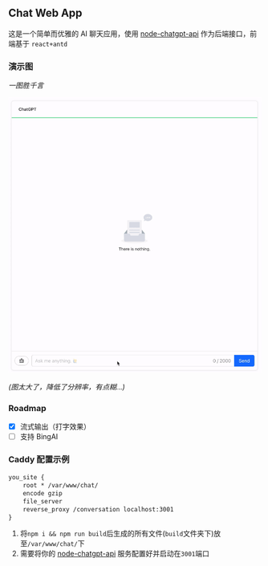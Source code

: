 ## Chat Web App

这是一个简单而优雅的 AI 聊天应用，使用 [node-chatgpt-api](https://github.com/waylaidwanderer/node-chatgpt-api) 作为后端接口，前端基于 `react+antd`

### 演示图

*一图胜千言* 

![alt 示例](./doc/example.gif)

*(图太大了，降低了分辨率，有点糊...)*

### Roadmap

- [x] 流式输出（打字效果）
- [ ] 支持 BingAI

### Caddy 配置示例

```
you_site {
    root * /var/www/chat/
    encode gzip
    file_server
    reverse_proxy /conversation localhost:3001
}
```
1. 将`npm i && npm run build`后生成的所有文件(`build`文件夹下)放至`/var/www/chat/`下
2. 需要将你的 [node-chatgpt-api](https://github.com/waylaidwanderer/node-chatgpt-api) 服务配置好并启动在`3001`端口
